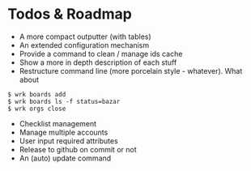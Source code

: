 # Todos & Roadmap

* A more compact outputter (with tables)
* An extended configuration mechanism
* Provide a command to clean / manage ids cache
* Show a more in depth description of each stuff
* Restructure command line (more porcelain style - whatever). What about
```
$ wrk boards add
$ wrk boards ls -f status=bazar
$ wrk orgs close
```
* Checklist management
* Manage multiple accounts
* User input required attributes
* Release to github on commit or not
* An (auto) update command